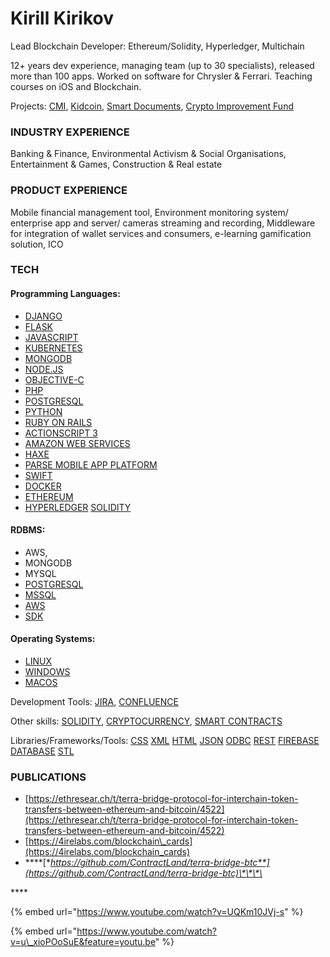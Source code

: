 # Kirill Kirikov

Lead Blockchain Developer: Ethereum/Solidity, Hyperledger, Multichain

12+ years dev experience, managing team \(up to 30 specialists\), released more than 100 apps. Worked on software for Chrysler & Ferrari. Teaching courses on iOS and Blockchain.

Projects: [CMI](../../case-studies/cmi.md), [Kidcoin](../../case-studies/kidcoin.md), [Smart Documents](../../case-studies/smart-documents.md), [Crypto Improvement Fund](../../case-studies/crypto-improvement-fund.md)

### INDUSTRY EXPERIENCE

Banking & Finance, Environmental Activism & Social Organisations, Entertainment & Games, Construction & Real estate

### PRODUCT EXPERIENCE

Mobile financial management tool, Environment monitoring system/ enterprise app and server/ cameras streaming and recording, Middleware for integration of wallet services and consumers, e-learning gamification solution, ICO

### TECH

#### Programming Languages:

* [DJANGO](https://cryptohire.io/results/django)
* [FLASK](https://cryptohire.io/results/flask)
* [JAVASCRIPT](https://cryptohire.io/results/javascript)
* [KUBERNETES](https://cryptohire.io/results/kubernetes-experts)
* [MONGODB](https://cryptohire.io/results/mongodb)
* [NODE.JS](https://cryptohire.io/results/nodejs)
* [OBJECTIVE-C](https://cryptohire.io/results/objective-c)
* [PHP](https://cryptohire.io/results/php)
* [POSTGRESQL](https://cryptohire.io/results/postgresql)
* [PYTHON](https://cryptohire.io/results/python)
* [RUBY ON RAILS](https://cryptohire.io/results/ruby-on-rails)
* [ACTIONSCRIPT 3](https://cryptohire.io/results/actionscript-3)
* [AMAZON WEB SERVICES](https://cryptohire.io/results/amazon-web-services)
* [HAXE](https://cryptohire.io/results/haxe)
* [PARSE MOBILE APP PLATFORM](https://cryptohire.io/results/parse-mobile-app-platform)
* [SWIFT](https://cryptohire.io/results/swift)
* [DOCKER](https://cryptohire.io/results/docker)
* [ETHEREUM](https://cryptohire.io/results/ethereum)
* [HYPERLEDGER](https://cryptohire.io/results/hyperledger) [SOLIDITY](https://cryptohire.io/results/solidity)

#### RDBMS:

* AWS,
* MONGODB
* MYSQL
* [POSTGRESQL](https://cryptohire.io/results/postgresql) 
* [MSSQL](https://cryptohire.io/results/mssql)
* [AWS](https://cryptohire.io/results/aws-sdk)
* [SDK](https://cryptohire.io/results/aws-sdk)

#### Operating Systems:

* [LINUX](https://cryptohire.io/results/linux)
* [WINDOWS](https://cryptohire.io/results/windows)
* [MACOS](https://cryptohire.io/results/macos)

Development Tools: [JIRA](https://cryptohire.io/results/jira), [CONFLUENCE](https://cryptohire.io/results/confluence)

Other skills: [SOLIDITY](https://cryptohire.io/results/solidity), [CRYPTOCURRENCY](https://cryptohire.io/results/cryptocurrency), [SMART CONTRACTS](https://cryptohire.io/results/smart-contracts)

Libraries/Frameworks/Tools: [CSS](https://cryptohire.io/results/css) [XML](https://cryptohire.io/results/xml) [HTML](https://cryptohire.io/results/html) [JSON](https://cryptohire.io/results/json) [ODBC](https://cryptohire.io/results/odbc) [REST](https://cryptohire.io/results/rest) [FIREBASE DATABASE](https://cryptohire.io/results/firebase-database) [STL](https://cryptohire.io/results/stl)

### PUBLICATIONS

* [https://ethresear.ch/t/terra-bridge-protocol-for-interchain-token-transfers-between-ethereum-and-bitcoin/4522](https://ethresear.ch/t/terra-bridge-protocol-for-interchain-token-transfers-between-ethereum-and-bitcoin/4522)
* [https://4irelabs.com/blockchain\_cards](https://4irelabs.com/blockchain_cards)
* \*\*\*\*[**https://github.com/ContractLand/terra-bridge-btc**](https://github.com/ContractLand/terra-bridge-btc)\*\*\*\*

\*\*\*\*

{% embed url="https://www.youtube.com/watch?v=UQKm10JVj-s" %}

{% embed url="https://www.youtube.com/watch?v=u\_xioPOoSuE&feature=youtu.be" %}


